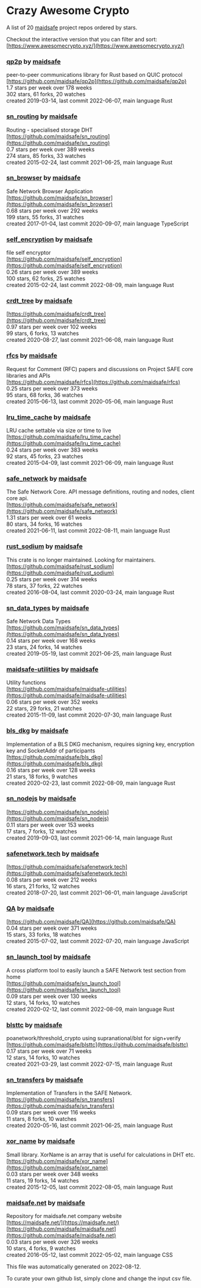 # Crazy Awesome Crypto
A list of 20 [maidsafe](https://github.com/maidsafe) project repos ordered by stars.  

Checkout the interactive version that you can filter and sort: 
[https://www.awesomecrypto.xyz/](https://www.awesomecrypto.xyz/)  


### [qp2p](https://github.com/maidsafe/qp2p) by [maidsafe](https://github.com/maidsafe)  
peer-to-peer communications library for Rust based on QUIC protocol  
[https://github.com/maidsafe/qp2p](https://github.com/maidsafe/qp2p)  
1.7 stars per week over 178 weeks  
302 stars, 61 forks, 20 watches  
created 2019-03-14, last commit 2022-06-07, main language Rust  


### [sn_routing](https://github.com/maidsafe/sn_routing) by [maidsafe](https://github.com/maidsafe)  
Routing - specialised storage DHT  
[https://github.com/maidsafe/sn_routing](https://github.com/maidsafe/sn_routing)  
0.7 stars per week over 389 weeks  
274 stars, 85 forks, 33 watches  
created 2015-02-24, last commit 2021-06-25, main language Rust  


### [sn_browser](https://github.com/maidsafe/sn_browser) by [maidsafe](https://github.com/maidsafe)  
Safe Network Browser Application  
[https://github.com/maidsafe/sn_browser](https://github.com/maidsafe/sn_browser)  
0.68 stars per week over 292 weeks  
199 stars, 55 forks, 31 watches  
created 2017-01-04, last commit 2020-09-07, main language TypeScript  


### [self_encryption](https://github.com/maidsafe/self_encryption) by [maidsafe](https://github.com/maidsafe)  
file self encryptor  
[https://github.com/maidsafe/self_encryption](https://github.com/maidsafe/self_encryption)  
0.26 stars per week over 389 weeks  
100 stars, 62 forks, 25 watches  
created 2015-02-24, last commit 2022-08-09, main language Rust  


### [crdt_tree](https://github.com/maidsafe/crdt_tree) by [maidsafe](https://github.com/maidsafe)  
  
[https://github.com/maidsafe/crdt_tree](https://github.com/maidsafe/crdt_tree)  
0.97 stars per week over 102 weeks  
99 stars, 6 forks, 13 watches  
created 2020-08-27, last commit 2021-06-08, main language Rust  


### [rfcs](https://github.com/maidsafe/rfcs) by [maidsafe](https://github.com/maidsafe)  
Request for Comment (RFC) papers and discussions on Project SAFE core libraries and APIs  
[https://github.com/maidsafe/rfcs](https://github.com/maidsafe/rfcs)  
0.25 stars per week over 373 weeks  
95 stars, 68 forks, 36 watches  
created 2015-06-13, last commit 2020-05-06, main language Rust  


### [lru_time_cache](https://github.com/maidsafe/lru_time_cache) by [maidsafe](https://github.com/maidsafe)  
LRU cache settable via size or time to live  
[https://github.com/maidsafe/lru_time_cache](https://github.com/maidsafe/lru_time_cache)  
0.24 stars per week over 383 weeks  
92 stars, 45 forks, 23 watches  
created 2015-04-09, last commit 2021-06-09, main language Rust  


### [safe_network](https://github.com/maidsafe/safe_network) by [maidsafe](https://github.com/maidsafe)  
The Safe Network Core. API message definitions, routing and nodes, client core api.  
[https://github.com/maidsafe/safe_network](https://github.com/maidsafe/safe_network)  
1.31 stars per week over 61 weeks  
80 stars, 34 forks, 16 watches  
created 2021-06-11, last commit 2022-08-11, main language Rust  


### [rust_sodium](https://github.com/maidsafe/rust_sodium) by [maidsafe](https://github.com/maidsafe)  
This crate is no longer maintained. Looking for maintainers.   
[https://github.com/maidsafe/rust_sodium](https://github.com/maidsafe/rust_sodium)  
0.25 stars per week over 314 weeks  
78 stars, 37 forks, 22 watches  
created 2016-08-04, last commit 2020-03-24, main language Rust  


### [sn_data_types](https://github.com/maidsafe/sn_data_types) by [maidsafe](https://github.com/maidsafe)  
Safe Network Data Types  
[https://github.com/maidsafe/sn_data_types](https://github.com/maidsafe/sn_data_types)  
0.14 stars per week over 168 weeks  
23 stars, 24 forks, 14 watches  
created 2019-05-19, last commit 2021-06-25, main language Rust  


### [maidsafe-utilities](https://github.com/maidsafe/maidsafe-utilities) by [maidsafe](https://github.com/maidsafe)  
Utility functions  
[https://github.com/maidsafe/maidsafe-utilities](https://github.com/maidsafe/maidsafe-utilities)  
0.06 stars per week over 352 weeks  
22 stars, 29 forks, 21 watches  
created 2015-11-09, last commit 2020-07-30, main language Rust  


### [bls_dkg](https://github.com/maidsafe/bls_dkg) by [maidsafe](https://github.com/maidsafe)  
Implementation of a BLS DKG mechanism, requires signing key, encryption key and SocketAddr of participants   
[https://github.com/maidsafe/bls_dkg](https://github.com/maidsafe/bls_dkg)  
0.16 stars per week over 128 weeks  
21 stars, 18 forks, 9 watches  
created 2020-02-23, last commit 2022-08-09, main language Rust  


### [sn_nodejs](https://github.com/maidsafe/sn_nodejs) by [maidsafe](https://github.com/maidsafe)  
  
[https://github.com/maidsafe/sn_nodejs](https://github.com/maidsafe/sn_nodejs)  
0.11 stars per week over 153 weeks  
17 stars, 7 forks, 12 watches  
created 2019-09-03, last commit 2021-06-14, main language Rust  


### [safenetwork.tech](https://github.com/maidsafe/safenetwork.tech) by [maidsafe](https://github.com/maidsafe)  
  
[https://github.com/maidsafe/safenetwork.tech](https://github.com/maidsafe/safenetwork.tech)  
0.08 stars per week over 212 weeks  
16 stars, 21 forks, 12 watches  
created 2018-07-20, last commit 2021-06-01, main language JavaScript  


### [QA](https://github.com/maidsafe/QA) by [maidsafe](https://github.com/maidsafe)  
  
[https://github.com/maidsafe/QA](https://github.com/maidsafe/QA)  
0.04 stars per week over 371 weeks  
15 stars, 33 forks, 18 watches  
created 2015-07-02, last commit 2022-07-20, main language JavaScript  


### [sn_launch_tool](https://github.com/maidsafe/sn_launch_tool) by [maidsafe](https://github.com/maidsafe)  
A cross platform tool to easily launch a SAFE Network test section from home  
[https://github.com/maidsafe/sn_launch_tool](https://github.com/maidsafe/sn_launch_tool)  
0.09 stars per week over 130 weeks  
12 stars, 14 forks, 10 watches  
created 2020-02-12, last commit 2022-08-09, main language Rust  


### [blsttc](https://github.com/maidsafe/blsttc) by [maidsafe](https://github.com/maidsafe)  
poanetwork/threshold_crypto using supranational/blst for sign+verify  
[https://github.com/maidsafe/blsttc](https://github.com/maidsafe/blsttc)  
0.17 stars per week over 71 weeks  
12 stars, 14 forks, 10 watches  
created 2021-03-29, last commit 2022-07-15, main language Rust  


### [sn_transfers](https://github.com/maidsafe/sn_transfers) by [maidsafe](https://github.com/maidsafe)  
Implementation of Transfers in the SAFE Network.  
[https://github.com/maidsafe/sn_transfers](https://github.com/maidsafe/sn_transfers)  
0.09 stars per week over 116 weeks  
11 stars, 8 forks, 10 watches  
created 2020-05-16, last commit 2021-06-25, main language Rust  


### [xor_name](https://github.com/maidsafe/xor_name) by [maidsafe](https://github.com/maidsafe)  
Small library. XorName is an array that is useful for calculations in DHT etc.   
[https://github.com/maidsafe/xor_name](https://github.com/maidsafe/xor_name)  
0.03 stars per week over 348 weeks  
11 stars, 19 forks, 14 watches  
created 2015-12-05, last commit 2022-08-05, main language Rust  


### [maidsafe.net](https://github.com/maidsafe/maidsafe.net) by [maidsafe](https://github.com/maidsafe)  
Repository for maidsafe.net company website  
[https://maidsafe.net/](https://maidsafe.net/)  
[https://github.com/maidsafe/maidsafe.net](https://github.com/maidsafe/maidsafe.net)  
0.03 stars per week over 326 weeks  
10 stars, 4 forks, 9 watches  
created 2016-05-12, last commit 2022-05-02, main language CSS  


This file was automatically generated on 2022-08-12.  

To curate your own github list, simply clone and change the input csv file.  